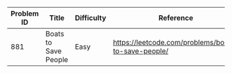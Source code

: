 | Problem ID | Title | Difficulty | Reference
| --- | --- | --- | ---
| 881 | Boats to Save People | Easy | https://leetcode.com/problems/boats-to-save-people/
